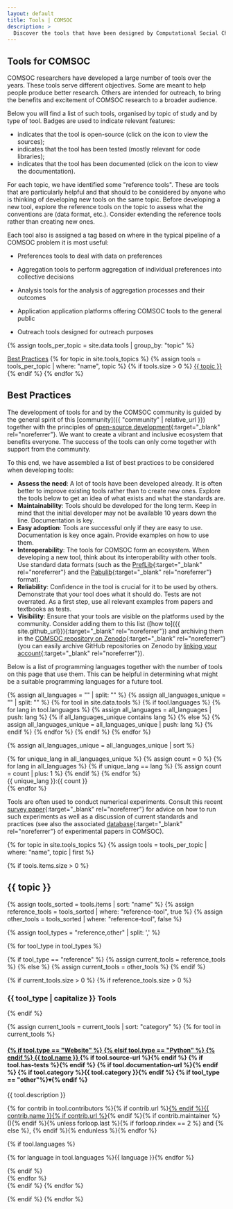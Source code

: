 ```yaml
---
layout: default
title: Tools | COMSOC
description: >
  Discover the tools that have been designed by Computational Social Choice (COMSOC) researchers.
---
```


<section markdown="1" class="section-with-navs">

# Tools for COMSOC

COMSOC researchers have developed a large number of tools over the years. 
These tools serve different objectives. 
Some are meant to help people produce better research.
Others are intended for outreach, to bring the benefits and excitement of COMSOC research to a broader audience.

Below you will find a list of such tools, organised by topic of study and by type of tool.
Badges are used to indicate relevant features:
- <i class="fa-solid fa-laptop-code"></i> indicates that the tool is open-source (click on the icon to view the sources);
- <i class="fa-solid fa-list-check"></i> indicates that the tool has been tested (mostly relevant for code libraries);
- <i class="fa-solid fa-book"></i> indicates that the tool has been documented (click on the icon to view the documentation).

For each topic, we have identified some "reference tools". These are tools that are particularly
helpful and that should to be considered by anyone who is thinking of developing new tools on the same topic.
Before developing a new tool, explore the reference tools on the topic to assess what the
conventions are (data format, etc.). Consider extending the reference tools rather than creating new ones.

Each tool also is assigned a tag based on where in the typical pipeline of a COMSOC problem it is most useful:
- <span class="badge tool-category">Preferences</span> tools to deal with data on preferences  

- <span class="badge tool-category">Aggregation</span> tools to perform aggregation of individual preferences into collective decisions

- <span class="badge tool-category">Analysis</span> tools for the analysis of aggregation processes and their outcomes

- <span class="badge tool-category">Application</span> application platforms offering COMSOC tools to the general public

- <span class="badge tool-category">Outreach</span> tools designed for outreach purposes

{% assign tools_per_topic = site.data.tools | group_by: "topic" %}

<div class="page-navigation-wrap">
<div class="page-navigation">
<span><a href="#best-practices">Best Practices</a></span>
{% for topic in site.tools_topics %}
{% assign tools = tools_per_topic | where: "name", topic %}
{% if tools.size > 0 %}
<span><a href="#{{ topic }}">{{ topic }}</a></span>
{% endif %}
{% endfor %}
</div>
</div>

</section>

<section id="best-practices" markdown="1">

## Best Practices

The development of tools for and by the COMSOC community is guided by the general spirit of this [community]({{ "community" | relative_url }})
together with the principles of [open-source development](https://opensource.com/resources/what-open-source){:target="_blank" rel="noreferrer"}.
We want to create a vibrant and inclusive ecosystem that benefits everyone.
The success of the tools can only come together with support from the community.

To this end, we have assembled a list of best practices to be considered when developing tools:
- **Assess the need**: A lot of tools have been developed already. It is often better to improve existing tools rather than to create new ones. Explore the tools below to get an idea of what exists and what the standards are. 
- **Maintainability**: Tools should be developed for the long term. Keep in mind that the initial developer may not be available 10 years down the line. Documentation is key.
- **Easy adoption**: Tools are successful only if they are easy to use. Documentation is key once again. Provide examples on how to use them.
- **Interoperability**: The tools for COMSOC form an ecosystem. When developing a new tool, think about its interoperability with other tools. Use standard data formats (such as the [PrefLib](https://www.preflib.org/format){:target="_blank" rel="noreferrer"} and the [Pabulib](https://pabulib.org/format){:target="_blank" rel="noreferrer"} format).
- **Reliability**: Confidence in the tool is crucial for it to be used by others. Demonstrate that your tool does what it should do. Tests are not overrated. As a first step, use all relevant examples from papers and textbooks as tests.
- **Visibility**: Ensure that your tools are visible on the platforms used by the community. Consider adding them to this list ([how to]({{ site.github_url}}){:target="_blank" rel="noreferrer"}) and archiving them in the [COMSOC repository on Zenodo](https://zenodo.org/communities/comsoc){:target="_blank" rel="noreferrer"} (you can easily archive GitHub repositories on Zenodo by [linking your account](https://help.zenodo.org/docs/profile/linking-accounts/){:target="_blank" rel="noreferrer"}).
 
Below is a list of programming languages together with the number of tools on this page that use them. 
This can be helpful in determining what might be a suitable programming languages for a future tool.

{% assign all_languages = "" | split: "" %}
{% assign all_languages_unique = "" | split: "" %}
{% for tool in site.data.tools %}
{% if tool.languages %}
{% for lang in tool.languages %}
{% assign all_languages = all_languages | push: lang %}
{% if all_languages_unique contains lang %}
{% else %}
{% assign all_languages_unique = all_languages_unique | push: lang %}
{% endif %}
{% endfor %}
{% endif %}
{% endfor %}

{% assign all_languages_unique = all_languages_unique | sort %}

<div class="programming-languages-wrap">
{% for unique_lang in all_languages_unique %}
{% assign count = 0 %}
{% for lang in all_languages %}
{% if unique_lang == lang %}
{% assign count = count | plus: 1 %}
{% endif %}
{% endfor %}
<div class="programming-languages"><span>{{ unique_lang }}:</span><span>{{ count }}</span></div>
{% endfor %}
</div>

Tools are often used to conduct numerical experiments. Consult this recent
[survey paper](https://arxiv.org/abs/2402.11765){:target="_blank" rel="noreferrer"}
for advice on how to run such experiments as well as a discussion of current standards and practices
(see also the associated [database](https://guide.cbip.matinf.uj.edu.pl/articles/){:target="_blank" rel="noreferrer"}
of experimental papers in COMSOC).

</section>

{% for topic in site.tools_topics %}
{% assign tools = tools_per_topic | where: "name", topic | first %}

{% if tools.items.size > 0 %}

<section id="{{ topic }}">

<h2>{{ topic }}</h2>

{% assign tools_sorted = tools.items | sort: "name" %}
{% assign reference_tools = tools_sorted | where: "reference-tool", true %}
{% assign other_tools = tools_sorted | where: "reference-tool", false %}

{% assign tool_types = "reference,other" | split: ',' %}

{% for tool_type in tool_types %}

{% if tool_type == "reference" %}
{% assign current_tools = reference_tools %}
{% else %}
{% assign current_tools = other_tools %}
{% endif %}

{% if current_tools.size > 0 %}
{% if reference_tools.size > 0 %}
<h3>{{ tool_type | capitalize }} Tools</h3>
{% endif %}

<div class="{{ tool_type }}-tools-wrap tools-wrap">

{% assign current_tools = current_tools | sort: "category" %}
{% for tool in current_tools %}
<div class="{{ tool_type }}-tool-wrap tool-wrap">

<h4 class="{{ tool_type }}-tool-title">
    <span>
        <a href="{{ tool.url }}" target="_blank" rel="noreferrer">
            {% if tool.type == "Website" %}
                <i class="fa-solid fa-globe"></i>
            {% elsif tool.type == "Python" %}
                <i class="fa-brands fa-python"></i>
            {% endif %}
            {{ tool.name }}
        </a>
    </span>
    <span class="badges-wrap">
        {% if tool.source-url %}<span><a href="{{ tool.source-url }}" title="To the source" target="_blank" rel="noreferrer"><i class="fa-solid fa-laptop-code"></i></a></span>{% endif %}
        {% if tool.has-tests %}<span title="Has been duly tested"><i class="fa-solid fa-list-check"></i></span>{% endif %}
        {% if tool.documentation-url %}<span><a href="{{ tool.documentation-url }}" title="To the documentation" target="_blank" rel="noreferrer"><i class="fa-solid fa-book"></i></a></span>{% endif %}
        {% if tool.category %}<span class="badge tool-category">{{ tool.category }}</span>{% endif %}
        {% if tool_type == "other"%}<span class="toggle-arrow">&#9662;</span>{% endif %}
    </span>
</h4>

<div class="{{ tool_type }}-tool-details tool-details">

<p>{{ tool.description }}</p>

<p>
    {% for contrib in tool.contributors %}<span{% if contrib.maintainer %} class="tool-contributor" title="Maintainer"{% endif%}>{% if contrib.url %}<a href="{{ contrib.url }}">{% endif %}{{ contrib.name }}{% if contrib.url %}</a>{% endif %}{% if contrib.maintainer %} (<i class="fa-solid fa-wrench maintainer-badge"></i>){% endif %}</span>{% unless forloop.last %}{% if forloop.rindex == 2 %} and {% else %}, {% endif %}{% endunless %}{% endfor %}
</p>

{% if tool.languages %}
<p class="programming-languages">
    {% for language in tool.languages %}<span>{{ language }}</span>{% endfor %}
</p>
{% endif %}
</div>
</div>
{% endfor %}
</div>
{% endif %}
{% endfor %}

</section>

{% endif %}
{% endfor %}


<script>
document.addEventListener('DOMContentLoaded', function () {
    const titles = document.querySelectorAll('.other-tool-title');
    titles.forEach(function (title) {
        title.addEventListener('click', function () {
            const content = title.nextElementSibling;
            content.classList.toggle('show');
            title.classList.toggle('show');
        });
    });
});
</script>
